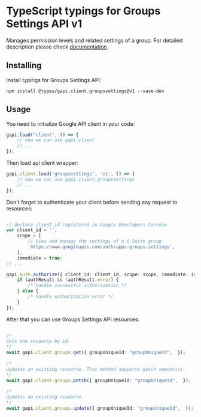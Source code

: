 # TypeScript typings for Groups Settings API v1
Manages permission levels and related settings of a group.
For detailed description please check [documentation](https://developers.google.com/google-apps/groups-settings/get_started).

## Installing

Install typings for Groups Settings API:
```
npm install @types/gapi.client.groupssettings@v1 --save-dev
```

## Usage

You need to initialize Google API client in your code:
```typescript
gapi.load("client", () => { 
    // now we can use gapi.client
    // ... 
});
```

Then load api client wrapper:
```typescript
gapi.client.load('groupssettings', 'v1', () => {
    // now we can use gapi.client.groupssettings
    // ... 
});
```

Don't forget to authenticate your client before sending any request to resources:
```typescript

// declare client_id registered in Google Developers Console
var client_id = '',
    scope = [     
        // View and manage the settings of a G Suite group
        'https://www.googleapis.com/auth/apps.groups.settings',
    ],
    immediate = true;
// ...

gapi.auth.authorize({ client_id: client_id, scope: scope, immediate: immediate }, authResult => {
    if (authResult && !authResult.error) {
        /* handle successful authorization */
    } else {
        /* handle authorization error */
    }
});            
```

After that you can use Groups Settings API resources:

```typescript 
    
/* 
Gets one resource by id.  
*/
await gapi.client.groups.get({ groupUniqueId: "groupUniqueId",  }); 
    
/* 
Updates an existing resource. This method supports patch semantics.  
*/
await gapi.client.groups.patch({ groupUniqueId: "groupUniqueId",  }); 
    
/* 
Updates an existing resource.  
*/
await gapi.client.groups.update({ groupUniqueId: "groupUniqueId",  });
```
